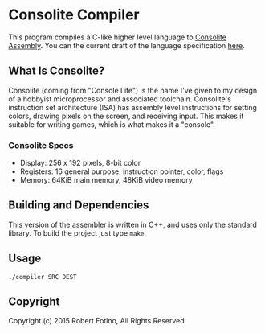 # Consolite Compiler

This program compiles a C-like higher level language to
[Consolite Assembly](https://github.com/rfotino/consolite-assembler/blob/master/docs/assembly.md).
You can the current draft of the language specification [here](docs/spec.md).

## What Is Consolite?

Consolite (coming from "Console Lite") is the name I've given to my design of a
hobbyist microprocessor and associated toolchain. Consolite's instruction set
architecture (ISA) has assembly level instructions for setting colors, drawing
pixels on the screen, and receiving input. This makes it suitable for writing
games, which is what makes it a "console".

### Consolite Specs

* Display: 256 x 192 pixels, 8-bit color
* Registers: 16 general purpose, instruction pointer, color, flags
* Memory: 64KiB main memory, 48KiB video memory

## Building and Dependencies

This version of the assembler is written in C++, and uses only the standard
library. To build the project just type `make`.

## Usage

`./compiler SRC DEST`

## Copyright

Copyright (c) 2015 Robert Fotino, All Rights Reserved

